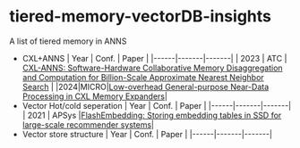 # tiered-memory-vectorDB-insights
A list of tiered memory in ANNS
- CXL+ANNS
  | Year | Conf. | Paper |
  |------|-------|-------|
  | 2023 | ATC | [CXL-ANNS: Software-Hardware Collaborative Memory Disaggregation and Computation for Billion-Scale Approximate Nearest Neighbor Search](https://www.usenix.org/system/files/atc23-jang.pdf) |
  |2024|MICRO|[Low-overhead General-purpose Near-Data Processing in CXL Memory Expanders](https://arxiv.org/pdf/2404.19381)|
- Vector Hot/cold seperation
  | Year | Conf. | Paper |
  |------|-------|-------|
  | 2021 | APSys |[FlashEmbedding: Storing embedding tables in SSD for large-scale recommender systems](https://www.cs.cityu.edu.hk/~huwan2/files/apsys21_wan.pdf)|
- Vector store structure
  | Year | Conf. | Paper |
  |------|-------|-------|
